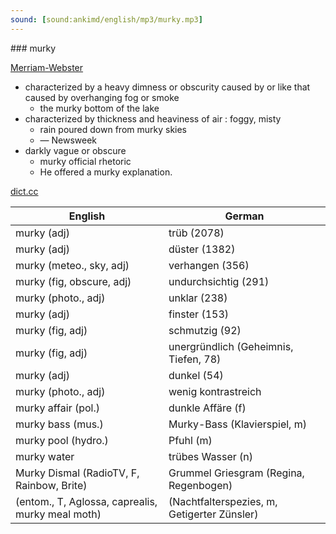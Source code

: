 ```yaml
---
sound: [sound:ankimd/english/mp3/murky.mp3]
---
```


\### murky

[Merriam-Webster](https://www.merriam-webster.com/dictionary/murky)

- characterized by a heavy dimness or obscurity caused by or like that caused by overhanging fog or smoke
    - the murky bottom of the lake
- characterized by thickness and heaviness of air : foggy, misty
    - rain poured down from murky skies
    - — Newsweek
- darkly vague or obscure
    - murky official rhetoric
    - He offered a murky explanation.

[dict.cc](https://www.dict.cc/murky)

| English        | German       |
| -------------- | ------------ |
| murky (adj) | trüb (2078) |
| murky (adj) | düster (1382) |
| murky (meteo., sky, adj) | verhangen (356) |
| murky (fig, obscure, adj) | undurchsichtig (291) |
| murky (photo., adj) | unklar (238) |
| murky (adj) | finster (153) |
| murky (fig, adj) | schmutzig (92) |
| murky (fig, adj) | unergründlich (Geheimnis, Tiefen, 78) |
| murky (adj) | dunkel (54) |
| murky (photo., adj) | wenig kontrastreich |
| murky affair (pol.) | dunkle Affäre (f) |
| murky bass (mus.) | Murky-Bass (Klavierspiel, m) |
| murky pool (hydro.) | Pfuhl (m) |
| murky water | trübes Wasser (n) |
| Murky Dismal (RadioTV, F, Rainbow, Brite) | Grummel Griesgram (Regina, Regenbogen) |
|  (entom., T, Aglossa, caprealis, murky meal moth) |  (Nachtfalterspezies, m, Getigerter Zünsler) |
